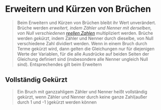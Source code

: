 # Erweitern und Kürzen von Brüchen
> Beim Erweitern und Kürzen von Brüchen bleibt ihr Wert unverändert.
> Brüche werden *erweitert, indem Zähler und Nenner mit derselben, von Null verschiedenen [reellen Zahlen](Reelle%20Zahlen.md)* multipliziert werden.
> Brüche werden *gekürzt*, indem Zähler und Nenner durch dieselbe, von Null verschiedene Zahl dividiert werden.
> Wenn in einem Bruch durch Terme gekürzt wird, dann gelten die Gleichungen nur für diejenigen Werte der Variablen, für die alle Ausdrücke auf beiden Seiten der Gleichung definiert sind (insbesondere alle Nenner ungleich Null sind).
> Entsprechendes gilt beim Erweitern

## Vollständig Gekürzt
> Ein Bruch mit ganzzahligem Zähler und Nenner heißt vollständig gekürzt, wenn Zähler und Nenner durch keine ganze Zahl(außer durch 1 und -1 )gekürzt werden können